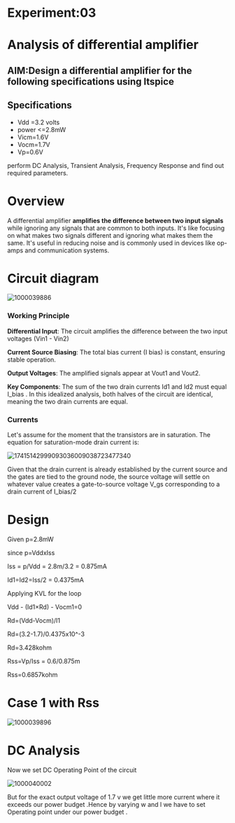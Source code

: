 # Experiment:03
# Analysis of differential amplifier 

## AIM:Design a differential amplifier for the following specifications using ltspice

## Specifications 
+ Vdd =3.2 volts 
+ power <=2.8mW
+ Vicm=1.6V
+ Vocm=1.7V
+ Vp=0.6V  

perform DC Analysis, Transient Analysis, Frequency Response and find out required parameters.

# Overview 
A differential amplifier **amplifies the difference between two input signals** while ignoring any signals that are common to both inputs. It's like focusing on what makes two signals different and ignoring what makes them the same.
It's useful in reducing noise and is commonly used in devices like op-amps and communication systems. 

# Circuit diagram 

![1000039886](https://github.com/user-attachments/assets/01eaaf94-55dd-41bd-9024-965bf245c438)


### Working Principle

**Differential Input**: The circuit amplifies the difference between the two input voltages (Vin1 - Vin2)

**Current Source Biasing**: The total bias current (I bias) is constant, ensuring stable operation.

**Output Voltages**: The amplified signals appear at Vout1 and Vout2.

**Key Components**: The sum of the two drain currents Id1 and Id2 must equal I_bias . In this idealized analysis, both halves of the circuit are identical, meaning the two drain currents are equal.

### Currents

Let's assume for the moment that the transistors are in saturation. The equation for saturation-mode drain current is:

![17415142999093036009038723477340](https://github.com/user-attachments/assets/9c6d118e-2a50-40a6-adb4-bd2360cf2526)




Given that the drain current is already established by the current source and the gates are tied to the ground node, the source voltage will settle on whatever value creates a gate-to-source voltage V_gs corresponding to a drain current of I_bias/2

# Design

Given p=2.8mW

since p=VddxIss

Iss = p/Vdd = 2.8m/3.2 = 0.875mA

Id1=Id2=Iss/2 = 0.4375mA

Applying KVL for the loop

Vdd - (Id1×Rd) - Vocm1=0

Rd=(Vdd-Vocm)/I1

Rd=(3.2-1.7)/0.4375x10^-3

Rd=3.428kohm

Rss=Vp/Iss 
= 0.6/0.875m

Rss=0.6857kohm


# Case 1  with Rss


![1000039896](https://github.com/user-attachments/assets/e358409b-44a5-4e67-b3e2-c2a059c9af55)

# DC Analysis

Now we set DC Operating Point of the circuit

![1000040002](https://github.com/user-attachments/assets/6c1601eb-ee81-43cc-87e6-ffd6c1921760)

But for the exact output voltage of 1.7 v we get little more current where it exceeds our power budget .Hence by varying w and l we have to set Operating point under our power budget .





